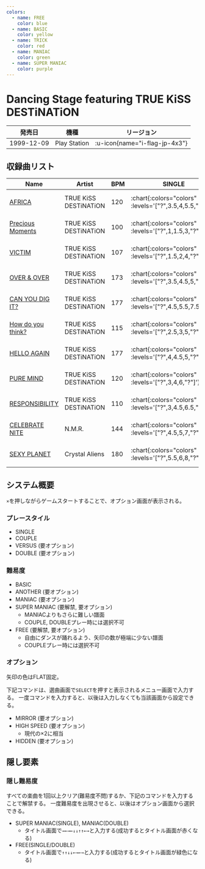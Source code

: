 ```yaml
---
colors:
  - name: FREE
    color: blue
  - name: BASIC
    color: yellow
  - name: TRICK
    color: red
  - name: MANIAC
    color: green
  - name: SUPER MANIAC
    color: purple
---
```


# Dancing Stage featuring TRUE KiSS DESTiNATiON

|発売日|機種|リージョン|
|------|----|---------|
|1999-12-09|Play Station| :u-icon{name="i-flag-jp-4x3"} |

## 収録曲リスト

|Name|Artist|BPM|SINGLE|DOUBLE|COUPLE|
|----|------|---|------|------|------|
|[AFRICA](/playstation-jp/tkd/africa)|TRUE KiSS DESTiNATiON|120| :chart{:colors="colors" :levels='["?",3.5,4,5.5,"?"]'} | :chart{:colors="colors" :levels='["?",4,7.5,"?"]'} | :chart{:colors="colors" :levels='[3.5,4,5.5]' :charts='[1,2,3]'} |
|[Precious Moments](/playstation-jp/tkd/precious-moments)|TRUE KiSS DESTiNATiON|100| :chart{:colors="colors" :levels='["?",1,1.5,3,"?"]'} | :chart{:colors="colors" :levels='["?",2,3,"?"]'} | :chart{:colors="colors" :levels='[1,1.5,3]' :charts='[1,2,3]'} |
|[VICTIM](/playstation-jp/tkd/victim)|TRUE KiSS DESTiNATiON|107| :chart{:colors="colors" :levels='["?",1.5,2,4,"?"]'} | :chart{:colors="colors" :levels='["?",2.5,3.5,"?"]'} | :chart{:colors="colors" :levels='[1.5,2,4]' :charts='[1,2,3]'} |
|[OVER & OVER](/playstation-jp/tkd/over-over)|TRUE KiSS DESTiNATiON|173| :chart{:colors="colors" :levels='["?",3.5,4.5,5,"?"]'} | :chart{:colors="colors" :levels='["?",4.5,5.5,"?"]'} | :chart{:colors="colors" :levels='[3.5,4.5,5]' :charts='[1,2,3]'} |
|[CAN YOU DIG IT?](/playstation-jp/tkd/can-you-dig-it)|TRUE KiSS DESTiNATiON|177| :chart{:colors="colors" :levels='["?",4.5,5.5,7.5,"?"]'} | :chart{:colors="colors" :levels='["?",5.5,9,"?"]'} | :chart{:colors="colors" :levels='[4.5,5.5,7.5]' :charts='[1,2,3]'} |
|[How do you think?](/playstation-jp/tkd/how-do-you-think)|TRUE KiSS DESTiNATiON|115| :chart{:colors="colors" :levels='["?",2.5,3,5,"?"]'} | :chart{:colors="colors" :levels='["?",3,4,"?"]'} | :chart{:colors="colors" :levels='[2.5,3,5]' :charts='[1,2,3]'} |
|[HELLO AGAIN](/playstation-jp/tkd/hello-again)|TRUE KiSS DESTiNATiON|177| :chart{:colors="colors" :levels='["?",4,4.5,5,"?"]'} | :chart{:colors="colors" :levels='["?",4.5,6.5,"?"]'} | :chart{:colors="colors" :levels='[4,4.5,5]' :charts='[1,2,3]'} |
|[PURE MIND](/playstation-jp/tkd/pure-mind)|TRUE KiSS DESTiNATiON|120| :chart{:colors="colors" :levels='["?",3,4,6,"?"]'} | :chart{:colors="colors" :levels='["?",4,7.5,"?"]'} | :chart{:colors="colors" :levels='[3,4,6]' :charts='[1,2,3]'} |
|[RESPONSIBILITY](/playstation-jp/tkd/responsibility)|TRUE KiSS DESTiNATiON|110| :chart{:colors="colors" :levels='["?",3,4.5,6.5,"?"]'} | :chart{:colors="colors" :levels='["?",4,4.5,"?"]'} | :chart{:colors="colors" :levels='[3,4,6]' :charts='[1,2,3]'} |
|[CELEBRATE NITE](/playstation-jp/tkd/celebrate-nite)|N.M.R.|144| :chart{:colors="colors" :levels='["?",4.5,5,7,"?"]'} | :chart{:colors="colors" :levels='["?",3.5,8.5,"?"]'} | :chart{:colors="colors" :levels='[4.5,5,7]' :charts='[1,2,3]'} |
|[SEXY PLANET](/playstation-jp/tkd/sexy-planet)|Crystal Aliens|180| :chart{:colors="colors" :levels='["?",5.5,6,8,"?"]'} | :chart{:colors="colors" :levels='["?",6.5,9,"?"]'} | :chart{:colors="colors" :levels='[5.5,6,8]' :charts='[1,2,3]'} |

## システム概要

`×`を押しながらゲームスタートすることで、オプション画面が表示される。

### プレースタイル

- SINGLE
- COUPLE
- VERSUS (要オプション)
- DOUBLE (要オプション)

### 難易度

- BASIC
- ANOTHER (要オプション)
- MANIAC (要オプション)
- SUPER MANIAC (要解禁, 要オプション)
  - MANIACよりもさらに難しい譜面
  - COUPLE, DOUBLEプレー時には選択不可
- FREE (要解禁, 要オプション)
  - 自由にダンスが踊れるよう、矢印の数が極端に少ない譜面
  - COUPLEプレー時には選択不可

### オプション

矢印の色はFLAT固定。

下記コマンドは、選曲画面で`SELECT`を押すと表示されるメニュー画面で入力する。
一度コマンドを入力すると、以後は入力しなくても当該画面から設定できる。

- MIRROR (要オプション)
- HIGH SPEED (要オプション)
  - 現代の×2に相当
- HIDDEN (要オプション)

## 隠し要素

### 隠し難易度

すべての楽曲を1回以上クリア(難易度不問)するか、下記のコマンドを入力することで解禁する。
一度難易度を出現させると、以後はオプション画面から選択できる。

- SUPER MANIAC(SINGLE), MANIAC(DOUBLE)
  - タイトル画面で`→←→←↓↓↑↑←→`と入力する(成功するとタイトル画面が赤くなる)
- FREE(SINGLE/DOUBLE)
  - タイトル画面で`↑↑↓↓←→←→`と入力する(成功するとタイトル画面が緑色になる)
